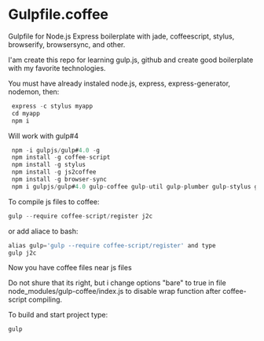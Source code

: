 # Gulpfile.coffee
Gulpfile for Node.js Express boilerplate with jade, coffeescript, stylus, browserify, browsersync, and other. 

I'am create this repo for learning gulp.js, github and create good boilerplate with my favorite technologies.

You must have already instaled node.js, express, express-generator, nodemon, then:
```javascript
 express -c stylus myapp
 cd myapp
 npm i
```
Will work with gulp#4
```javascript
 npm -i gulpjs/gulp#4.0 -g
 npm install -g coffee-script
 npm install -g stylus
 npm install -g js2coffee
 npm install -g browser-sync
 npm i gulpjs/gulp#4.0 gulp-coffee gulp-util gulp-plumber gulp-stylus gulp-debug gulp-nodemon gulp-js2coffee browser-sync --save-dev
```

To compile js files to coffee:
```javascript 
gulp --require coffee-script/register j2c 
```
or add aliace to bash: 
```javascript
alias gulp='gulp --require coffee-script/register' and type
gulp j2c
```
Now you have coffee files near js files

Do not shure that its right, but i change options "bare" to true in file node_modules/gulp-coffee/index.js to disable wrap function after coffee-script compiling.

To build and start project type:
```javasccript
gulp
```
